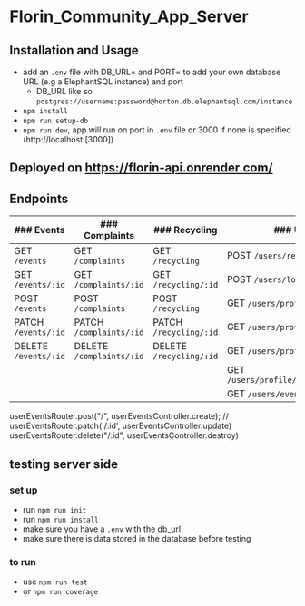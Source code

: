 # Florin_Community_App_Server

## Installation and Usage
- add an `.env` file with DB_URL= and PORT= to add your own database URL (e.g a ElephantSQL instance) and port
   - DB_URL like so `postgres://username:password@horton.db.elephantsql.com/instance`
- `npm install`
- `npm run setup-db`
- `npm run dev`, app will run on port in `.env` file or 3000 if none is specified (http://localhost:[3000])

## Deployed on https://florin-api.onrender.com/

## Endpoints
| ### Events         | ### Complaints            | ### Recycling           |### User                             | ### User Events          |         
| ------------------ | ------------------------- | ----------------------- | ----------------------------------- | ------------------------ |
| GET `/events`      | GET `/complaints`         | GET `/recycling`        | POST `/users/register`              |  GET `/userevents`       |
| GET `/events/:id`  | GET `/complaints/:id`     | GET `/recycling/:id`    | POST `/users/login`                 |  GET `/userevents/:id`   |    
| POST `/events`     | POST `/complaints`        | POST `/recycling`       | GET `/users/profile`                | POST `/userevents`       |
|PATCH `/events/:id` | PATCH `/complaints/:id`   | PATCH `/recycling/:id`  | GET `/users/profile/:id`            | PATCH `/userevents/:id`  |
|DELETE `/events/:id`| DELETE `/complaints/:id`  | DELETE `/recycling/:id` | GET `/users/profile/:id/bin`        | DELETE `/userevents/:id` |
|                    |                           |                         | GET `/users/profile/:id/complaints` |                          |
|                    |                           |                         |  GET `/users/events/:id`            |                          | 

userEventsRouter.post("/", userEventsController.create);
// userEventsRouter.patch('/:id', userEventsController.update)
userEventsRouter.delete("/:id", userEventsController.destroy)

## testing server side
### set up
- run `npm run init`
- run `npm run install`
- make sure you have a `.env` with the db_url 
- make sure there is data stored in the database before testing
### to run
- use `npm run test`
- or `npm run coverage`
